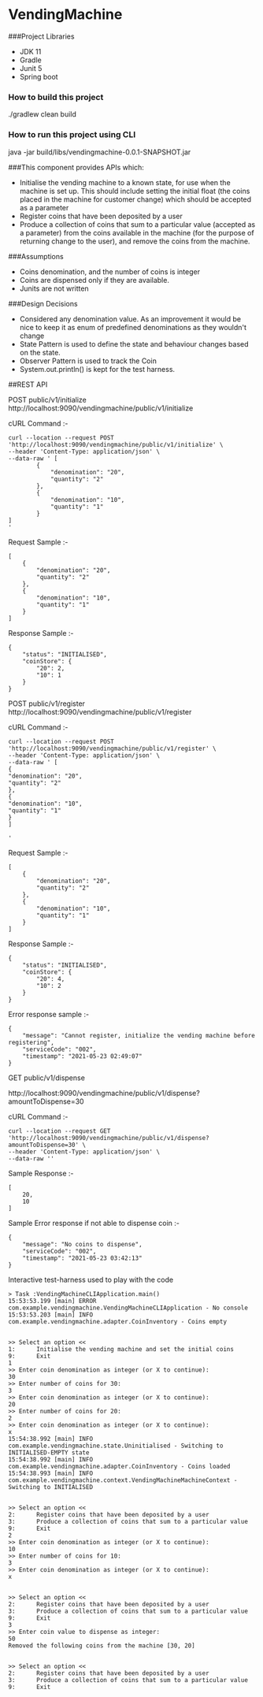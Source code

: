 # VendingMachine

###Project Libraries 
* JDK 11
* Gradle 
* Junit 5
* Spring boot

### How to build this project
./gradlew clean build

### How to run this project using CLI
java -jar build/libs/vendingmachine-0.0.1-SNAPSHOT.jar

###This component provides APIs which:
*	Initialise the vending machine to a known state, for use when the machine is set up. This should include setting the initial float (the coins placed in the machine for customer change) which should be accepted as a parameter
*	Register coins that have been deposited by a user
*	Produce a collection of coins that sum to a particular value (accepted as a parameter) from the coins available in the machine (for the purpose of returning change to the user), and remove the coins from the machine.

###Assumptions
* Coins denomination, and the number of coins is integer
* Coins are dispensed only if they are available.
* Junits are not written

###Design Decisions
* Considered any denomination value. As an improvement it would be nice to keep it as enum of predefined denominations as they wouldn't change
* State Pattern is used to define the state and behaviour changes based on the state.
* Observer Pattern is used to track the Coin
* System.out.println() is kept for the test harness.

##REST API 

POST public/v1/initialize
http://localhost:9090/vendingmachine/public/v1/initialize

cURL Command :-
````
curl --location --request POST 'http://localhost:9090/vendingmachine/public/v1/initialize' \
--header 'Content-Type: application/json' \
--data-raw ' [
        {
            "denomination": "20",
            "quantity": "2"
        },
        {
            "denomination": "10",
            "quantity": "1"
        }
]
'
````
Request Sample :-
````
[
    {
        "denomination": "20",
        "quantity": "2"
    },
    {
        "denomination": "10",
        "quantity": "1"
    }
]
````
Response Sample :-
````
{
    "status": "INITIALISED",
    "coinStore": {
        "20": 2,
        "10": 1
    }
}
````
POST public/v1/register
http://localhost:9090/vendingmachine/public/v1/register

cURL Command :-
````
curl --location --request POST 'http://localhost:9090/vendingmachine/public/v1/register' \
--header 'Content-Type: application/json' \
--data-raw ' [
{
"denomination": "20",
"quantity": "2"
},
{
"denomination": "10",
"quantity": "1"
}
]

'
````
Request Sample :-
````
[
    {
        "denomination": "20",
        "quantity": "2"
    },
    {
        "denomination": "10",
        "quantity": "1"
    }
]
````
Response Sample :-
````
{
    "status": "INITIALISED",
    "coinStore": {
        "20": 4,
        "10": 2
    }
}
````

Error response sample :-
````
{
    "message": "Cannot register, initialize the vending machine before registering",
    "serviceCode": "002",
    "timestamp": "2021-05-23 02:49:07"
}
````
GET public/v1/dispense

http://localhost:9090/vendingmachine/public/v1/dispense?amountToDispense=30

cURL Command :-
````
curl --location --request GET 'http://localhost:9090/vendingmachine/public/v1/dispense?amountToDispense=30' \
--header 'Content-Type: application/json' \
--data-raw ''
````
Sample Response :-
````
[
    20,
    10
]
````
Sample Error response if not able to dispense coin :- 
````
{
    "message": "No coins to dispense",
    "serviceCode": "002",
    "timestamp": "2021-05-23 03:42:13"
}
````

Interactive test-harness used to play with the code

    > Task :VendingMachineCLIApplication.main()
    15:53:53.199 [main] ERROR com.example.vendingmachine.VendingMachineCLIApplication - No console
    15:53:53.203 [main] INFO com.example.vendingmachine.adapter.CoinInventory - Coins empty
    
    
    >> Select an option <<
    1:      Initialise the vending machine and set the initial coins
    9:      Exit
    1
    >> Enter coin denomination as integer (or X to continue):
    30
    >> Enter number of coins for 30:
    3
    >> Enter coin denomination as integer (or X to continue):
    20
    >> Enter number of coins for 20:
    2
    >> Enter coin denomination as integer (or X to continue):
    x
    15:54:38.992 [main] INFO com.example.vendingmachine.state.Uninitialised - Switching to INITIALISED-EMPTY state
    15:54:38.992 [main] INFO com.example.vendingmachine.adapter.CoinInventory - Coins loaded
    15:54:38.993 [main] INFO com.example.vendingmachine.context.VendingMachineMachineContext - Switching to INITIALISED
    
    
    >> Select an option <<
    2:      Register coins that have been deposited by a user
    3:      Produce a collection of coins that sum to a particular value
    9:      Exit
    2
    >> Enter coin denomination as integer (or X to continue):
    10
    >> Enter number of coins for 10:
    3
    >> Enter coin denomination as integer (or X to continue):
    x
    
    
    >> Select an option <<
    2:      Register coins that have been deposited by a user
    3:      Produce a collection of coins that sum to a particular value
    9:      Exit
    3
    >> Enter coin value to dispense as integer:
    50
    Removed the following coins from the machine [30, 20]
    
    
    >> Select an option <<
    2:      Register coins that have been deposited by a user
    3:      Produce a collection of coins that sum to a particular value
    9:      Exit

